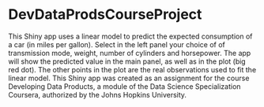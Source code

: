 DevDataProdsCourseProject
=========================

This Shiny app uses a linear model to predict the expected consumption of a car (in miles per gallon). 
Select in the left panel your choice of of transmission mode, weight, number of cylinders and horsepower. 
The app will show the predicted value in the main panel, as well as in the plot (big red dot). 
The other points in the plot are the real observations used to fit the linear model.
This Shiny app was created as an assignment for the course Developing Data Products, a module of the Data Science Specialization 
Coursera, authorized by the Johns Hopkins University.
